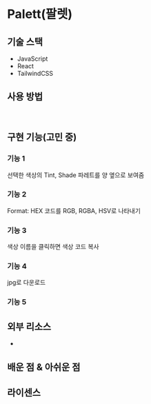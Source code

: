 # Palett(팔렛)

## 기술 스택

- JavaScript
- React
- TailwindCSS

## 사용 방법

<br>

## 구현 기능(고민 중)

### 기능 1

선택한 색상의 Tint, Shade 파레트를 양 옆으로 보여줌

### 기능 2

Format: HEX 코드를 RGB, RGBA, HSV로 나타내기

### 기능 3

색상 이름을 클릭하면 색상 코드 복사

### 기능 4

jpg로 다운로드

### 기능 5

## 외부 리소스

-

## 배운 점 & 아쉬운 점

## 라이센스
